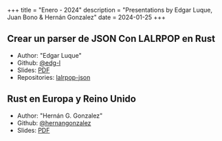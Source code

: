 +++
title = "Enero - 2024"
description = "Presentations by Edgar Luque, Juan Bono & Hernán Gonzalez"
date = 2024-01-25
+++

## Crear un parser de JSON Con LALRPOP en Rust
 - Author: "Edgar Luque"
 - Github: [@edg-l](http://github.com/edg-l)
 - Slides: [PDF](parser-lalrpop.pdf)
 - Repositories: [lalrpop-json](http://github.com/edg-l/lalrpop-json)

## Rust en Europa y Reino Unido
 - Author: "Hernán G. Gonzalez"
 - Github: [@hernangonzalez](https://github.com/hernangonzalez)
 - Slides: [PDF](meetups-north.pdf)
